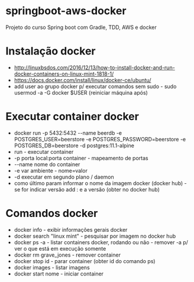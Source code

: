 # springboot-aws-docker
Projeto do curso Spring boot com Gradle, TDD, AWS e docker

# Instalação docker
* http://linuxbsdos.com/2016/12/13/how-to-install-docker-and-run-docker-containers-on-linux-mint-1818-1/
* https://docs.docker.com/install/linux/docker-ce/ubuntu/
* add user ao grupo docker p/ executar comandos sem sudo - sudo usermod -a -G docker $USER (reiniciar máquina após)

# Executar container docker
* docker run -p 5432:5432 --name beerdb -e POSTGRES_USER=beerstore -e POSTGRES_PASSWORD=beerstore -e POSTGRES_DB=beerstore -d postgres:11.1-alpine
* run - executar container
* -p porta local:porta container - mapeamento de portas
* --name nome do container
* -e var ambiente - nome=valor
* -d executar em segundo plano / daemon
* como último param informar o nome da imagem docker (docker hub) - se for indicar versão add : e a versão (obter no docker hub)

# Comandos docker
* docker info - exibir informações gerais docker
* docker search "linux mint" - pesquisar por imagem no docker hub
* docker ps -a - listar containers docker, rodando ou não - remover -a p/ ver o que está em execução somente
* docker rm grave_jones - remover container
* docker stop id - parar container (obter id do comando ps)
* docker images - listar imagens
* docker start nome - iniciar container
